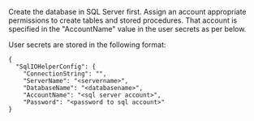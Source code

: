 Create the database in SQL Server first. Assign an account appropriate permissions to
create tables and stored procedures. That account is specified in the "AccountName"
value in the user secrets as per below.
 
 User secrets are stored in the following format:

```
{
  "SqlIOHelperConfig": {
    "ConnectionString": "",
    "ServerName": "<servername>",
    "DatabaseName": "<databasename>",
    "AccountName": "<sql server account>",
    "Password": "<password to sql account>"
}
```
